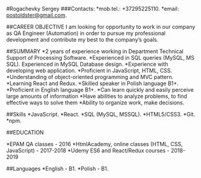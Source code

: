 #Rogachevky Sergey
###Contacts:
*mob.tel.: +37295225110.
*email: postoldster@gmail.com.


##CAREER OBJECTIVE
I am looking for opportunity to work in our company as QA Engineer (Automation) in order to pursue my professional development and contribute my best to the company’s goals.

##SUMMARY
 *2 years of experience working in Department Technical Support of Processing Software.
 *Experienced in SQL queries (MySQL, MS SQL). Experienced in MySQL Database design.
 *Experience with developing web application.
 *Proficient in JavaScript, HTML, CSS.
 *Understanding of object-oriented programming and MVC pattern.
 *Learning React and Redux.
 *Skilled speaker in Polish language B1+.
 *Proficient in English language B1+.
 *Can learn quickly and easily perceive large amounts of information
 *Have abilities to analyze problems, to find effective ways to solve them
 *Ability to organize work, make decisions.


##Skills
 *JavaScript.
 *React.
 *SQL (MySQL, MSSQL).
 *HTML5/CSS3.
 *Git.
 *npm.
 

##EDUCATION

*EPAM QA classes - 2016
*HtmlAcademy, online classes (HTML, CSS, JavaScript) - 2017-2018
*Udemy ES6 and React/Redux courses - 2018-2019

##Languages
*English - B1.
*Polish - B1.